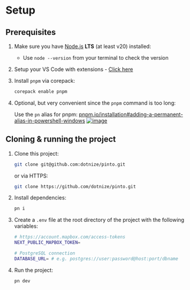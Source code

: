 # Setup

## Prerequisites

1. Make sure you have [Node.js](https://nodejs.org/en/) **LTS** (at least v20) installed:
   - Use `node --version` from your terminal to check the version
2. Setup your VS Code with extensions - [Click here](https://gist.github.com/dotnize/47769c47114d7b7ba9a07df90cf416ca)
3. Install `pnpm` via corepack:
   ```sh
   corepack enable pnpm
   ```
4. Optional, but very convenient since the `pnpm` command is too long:

   Use the `pn` alias for pnpm: [pnpm.io/installation#adding-a-permanent-alias-in-powershell-windows](https://pnpm.io/installation#adding-a-permanent-alias-in-powershell-windows)
   [![image](https://github.com/dotnize/pinto/assets/48910077/0de0c417-9aaa-48f8-a768-35fcd968d7b4)](https://pnpm.io/installation#adding-a-permanent-alias-in-powershell-windows)

## Cloning & running the project

1. Clone this project:
   ```sh
   git clone git@github.com:dotnize/pinto.git
   ```
   or via HTTPS:
   ```sh
   git clone https://github.com/dotnize/pinto.git
   ```
2. Install dependencies:
   ```sh
   pn i
   ```
3. Create a `.env` file at the root directory of the project with the following variables:

   ```sh
   # https://account.mapbox.com/access-tokens
   NEXT_PUBLIC_MAPBOX_TOKEN=

   # PostgreSQL connection
   DATABASE_URL= # e.g. postgres://user:password@host:port/dbname
   ```

4. Run the project:
   ```sh
   pn dev
   ```
